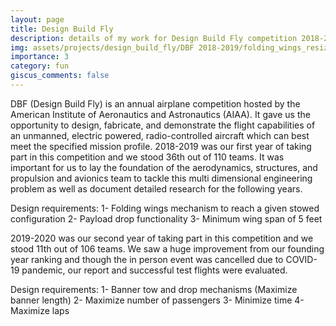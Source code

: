 ```yaml
---
layout: page
title: Design Build Fly
description: details of my work for Design Build Fly competition 2018-2020
img: assets/projects/design_build_fly/DBF 2018-2019/folding_wings_resized.gif
importance: 3
category: fun
giscus_comments: false
---
```


DBF (Design Build Fly) is an annual airplane competition hosted by the American Institute of Aeronautics and Astronautics (AIAA). It gave us the opportunity to design, fabricate, and demonstrate the flight capabilities of an unmanned, electric powered, radio-controlled aircraft which can best meet the specified mission profile.
2018-2019 was our first year of taking part in this competition and we stood 36th out of 110 teams. It was important for us to lay the foundation of the aerodynamics, structures, and propulsion and avionics team to tackle this multi dimensional engineering problem as well as document detailed research for the following years.

Design requirements:
1- Folding wings mechanism to reach a given stowed configuration
2- Payload drop functionality
3- Minimum wing span of 5 feet


2019-2020 was our second year of taking part in this competition and we stood 11th out of 106 teams. We saw a huge improvement from our founding year ranking and though the in person event was cancelled due to COVID-19 pandemic, our report and successful test flights were evaluated.


Design requirements:
1- Banner tow and drop mechanisms (Maximize banner length)
2- Maximize number of passengers
3- Minimize time
4- Maximize laps

<!-- Google tag (gtag.js) -->
<script async src="https://www.googletagmanager.com/gtag/js?id=G-V1HSZE1Y7M"></script>
<script>
  window.dataLayer = window.dataLayer || [];
  function gtag(){dataLayer.push(arguments);}
  gtag('js', new Date());

  gtag('config', 'G-V1HSZE1Y7M');
</script>